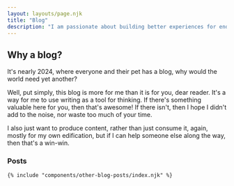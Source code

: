```yaml
---
layout: layouts/page.njk
title: "Blog"
description: "I am passionate about building better experiences for end users, and consequently helping businesses achieve their goals. Whether through technical innovation, solid user experience or internal process re-engineering, my focus is on continuous learning and consistent improvement over time. I have been fortunate enough to experience 20+ years of building solutions using a wide range of technologies within a multitude of business domains, most notably: healthcare, event management, education and insurance."
---
```


<section class="u-max-width stack stack--spacing-2x">

## Why a blog?

It's nearly 2024, where everyone and their pet has a blog, why would the world need yet another?

Well, put simply, this blog is more for me than it is for you, dear reader. It's a way for me to use writing as a tool for thinking. If there's something valuable here for you, then that's awesome! If there isn't, then I hope I didn't add to the noise, nor waste too much of your time.

I also just want to produce content, rather than just consume it, again, mostly for my own edification, but if I can help someone else along the way, then that's a win-win.

  <div class="panel inset--2x stack stack--spacing-2x">
    <h3>Posts</h3>

    {% include "components/other-blog-posts/index.njk" %}

  </div>

</section>
